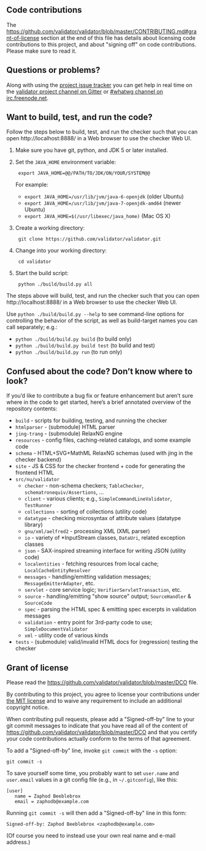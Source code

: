 ## Code contributions

The https://github.com/validator/validator/blob/master/CONTRIBUTING.md#grant-of-license
section at the end of this file has details about licensing code contributions to this
project, and about "signing off" on code contributions. Please make sure to read it.

## Questions or problems?

Along with using the [project issue tracker][1] you can get help in real time on the
[validator project channel on Gitter][2] or [#whatwg channel on irc.freenode.net][3].

   [1]: https://github.com/validator/validator/issues
   [2]: https://gitter.im/validator/validator
   [3]: http://webchat.freenode.net/?channels=whatwg

## Want to build, test, and run the code?

Follow the steps below to build, test, and run the checker such that you can open
http://localhost:8888/ in a Web browser to use the checker Web UI.

1. Make sure you have git, python, and JDK 5 or later installed.

2. Set the `JAVA_HOME` environment variable:

        export JAVA_HOME=@@/PATH/TO/JDK/ON/YOUR/SYSTEM@@

   For example:

   * `export JAVA_HOME=/usr/lib/jvm/java-6-openjdk` (older Ubuntu)
   * `export JAVA_HOME=/usr/lib/jvm/java-7-openjdk-amd64` (newer Ubuntu)
   * `export JAVA_HOME=$(/usr/libexec/java_home)` (Mac OS X)

3. Create a working directory:

        git clone https://github.com/validator/validator.git

4. Change into your working directory:

        cd validator

5. Start the build script:

        python ./build/build.py all

The steps above will build, test, and run the checker such that you can open
http://localhost:8888/ in a Web browser to use the checker Web UI.

Use `python ./build/build.py --help` to see command-line options for controlling the
behavior of the script, as well as build-target names you can call separately; e.g.:

* `python ./build/build.py build` (to build only)
* `python ./build/build.py build test` (to build and test)
* `python ./build/build.py run` (to run only)

## Confused about the code? Don’t know where to look?

If you’d like to contribute a bug fix or feature enhancement but aren’t sure where in
the code to get started, here’s a brief annotated overview of the repository contents:

* `build` - scripts for building, testing, and running the checker
* `htmlparser` - (submodule) HTML parser
* `jing-trang` - (submodule) RelaxNG engine
* `resources` - config files, caching-related catalogs, and some example code
* `schema` - HTML+SVG+MathML RelaxNG schemas (used with jing in the checker backend)
* `site` - JS & CSS for the checker frontend + code for generating the frontend HTML
* `src/nu/validator`
  * `checker` - non-schema checkers; `TableChecker`, `schematronequiv/Assertions`, …
  * `client` - various clients; e.g., `SimpleCommandLineValidator`, `TestRunner`
  * `collections` - sorting of collections (utility code)
  * `datatype` - checking microsyntax of attribute values (datatype library)
  * `gnu/xml/aelfred2` - processing XML (XML parser)
  * `io` - variety of \*InputStream classes, `DataUri`, related exception classes
  * `json` - SAX-inspired streaming interface for writing JSON (utility code)
  * `localentities` - fetching resources from local cache; `LocalCacheEntityResolver`
  * `messages` - handling/emitting validation messages; `MessageEmitterAdapter`, etc.
  * `servlet` - core service logic; `VerifierServletTransaction`, etc.
  * `source` - handling/emitting "show source" output; `SourceHandler` & `SourceCode`
  * `spec` - parsing the HTML spec & emitting spec excerpts in validation messages
  * `validation` - entry point for 3rd-party code to use; `SimpleDocumentValidator`
  * `xml` - utility code of various kinds
* `tests` - (submodule) valid/invalid HTML docs for (regression) testing the checker

## Grant of license

Please read the https://github.com/validator/validator/blob/master/DCO file.

By contributing to this project, you agree to license your contributions under
[the MIT license](https://github.com/validator/validator/blob/master/LICENSE)
and to waive any requirement to include an additional copyright notice.

When contributing pull requests, please add a "Signed-off-by" line to your
git commit messages to indicate that you have read all of the content of
https://github.com/validator/validator/blob/master/DCO and that you certify
your code contributions actually conform to the terms of that agreement.

To add a "Signed-off-by" line, invoke `git commit` with the `-s` option:

    git commit -s

To save yourself some time, you probably want to set `user.name` and `user.email`
values in a git config file (e.g., in `~/.gitconfig`), like this:

    [user]
       name = Zaphod Beeblebrox
       email = zaphodb@example.com

Running `git commit -s` will then add a "Signed-off-by" line in this form:

    Signed-off-by: Zaphod Beeblebrox <zaphodb@example.com>

(Of course you need to instead use your own real name and e-mail address.)
